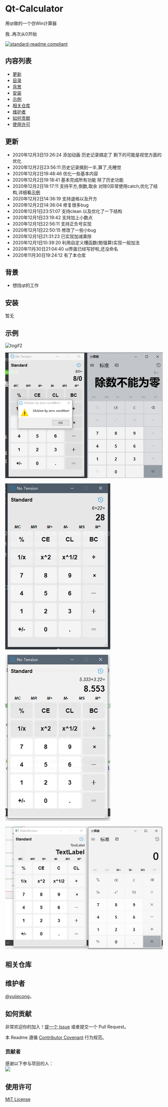 # Qt-Calculator
用qt做的一个仿Win计算器

我..再次从0开始

[![standard-readme compliant](https://img.shields.io/badge/readme%20style-standard-brightgreen.svg?style=flat-square)](.)

## 内容列表

- [更新](#更新)
- [目录](#目录)
- [背景](#背景)
- [安装](#安装)
- [示例](#示例)
- [相关仓库](#相关仓库)
- [维护者](#维护者)
- [如何贡献](#如何贡献)
- [使用许可](#使用许可)

## 更新


- 2020年12月3日13:26:24 添加动画 历史记录搞定了 剩下的可能是视觉方面的优化
- 2020年12月2日23:56:11 历史记录搞到一半,算了,先睡觉
- 2020年12月2日19:48:46 优化一些基本内容
- 2020年12月2日19:18:41 基本完成所有功能 除了历史功能
- 2020年12月2日19:17:11 支持平方,倒数,取余 对除0异常使用catch,优化了结构,详细看[示例](#示例)
- 2020年12月2日14:36:19 支持退格以及开方
- 2020年12月2日14:36:04 修复很多bug
- 2020年12月1日23:51:07 支持clean 以及优化了一下结构
- 2020年12月1日23:19:42 支持加上小数点
- 2020年12月1日22:56:11 支持正负号实现
- 2020年12月1日22:50:15 修改了一些小bug
- 2020年12月1日21:31:23 已实现加减乘除
- 2020年12月1日10:39:20 利用自定义槽函数(勉强算)实现一般加法
- 2020年11月30日21:04:40 ui界面已经写好啦,还没命名
- 2020年11月30日19:24:12 有了本仓库

## 背景

- 想找qt的工作 

## 安装

暂无

## 示例

![togif2](img/togif2.gif)

![1606907828056](img/1606907828056.png)

![](img/1606790408845.png)

![1606836001304](img/1606836001304.png)



![1606741493235](img/1606741493235.png)

## 相关仓库





## 维护者

[@yujiecong](https://github.com/yujiecong)。

## 如何贡献

非常欢迎你的加入！[提一个 Issue](./issues/new) 或者提交一个 Pull Request。


本 Readme 遵循 [Contributor Covenant](http://contributor-covenant.org/version/1/3/0/) 行为规范。

### 贡献者

感谢以下参与项目的人：  
<a href="graphs/contributors"><img src="https://avatars2.githubusercontent.com/u/44287052?s=60&amp;v=4" /></a>

## 使用许可

[MIT License](./blob/master/LICENSE)